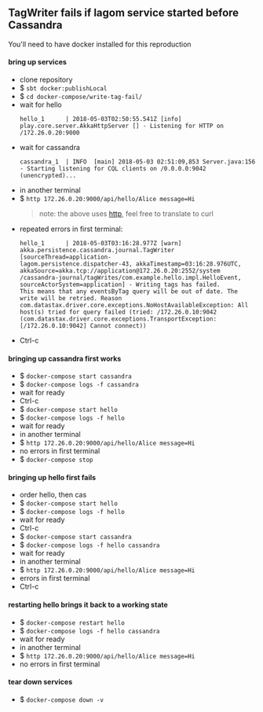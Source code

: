 ## TagWriter fails if lagom service started before Cassandra

You'll need to have docker installed for this reproduction

#### bring up services
- clone repository
- $ `sbt docker:publishLocal`
- $ `cd docker-compose/write-tag-fail/`
- wait for hello
  ```
  hello_1      | 2018-05-03T02:50:55.541Z [info] play.core.server.AkkaHttpServer [] - Listening for HTTP on /172.26.0.20:9000
  ```
- wait for cassandra
  ```
  cassandra_1  | INFO  [main] 2018-05-03 02:51:09,853 Server.java:156 - Starting listening for CQL clients on /0.0.0.0:9042 (unencrypted)...
  ```
- in another terminal
- $ `http 172.26.0.20:9000/api/hello/Alice message=Hi`
  > note: the above uses [http](https://httpie.org/), feel free to translate to curl
- repeated errors in first terminal:
  ```
  hello_1      | 2018-05-03T03:16:28.977Z [warn] akka.persistence.cassandra.journal.TagWriter [sourceThread=application-
  lagom.persistence.dispatcher-43, akkaTimestamp=03:16:28.976UTC, akkaSource=akka.tcp://application@172.26.0.20:2552/system
  /cassandra-journal/tagWrites/com.example.hello.impl.HelloEvent, sourceActorSystem=application] - Writing tags has failed. 
  This means that any eventsByTag query will be out of date. The write will be retried. Reason 
  com.datastax.driver.core.exceptions.NoHostAvailableException: All host(s) tried for query failed (tried: /172.26.0.10:9042
  (com.datastax.driver.core.exceptions.TransportException: [/172.26.0.10:9042] Cannot connect))
  ```
- Ctrl-c

#### bringing up cassandra first works
- $ `docker-compose start cassandra`
- $ `docker-compose logs -f cassandra`
- wait for ready
- Ctrl-c
- $ `docker-compose start hello`
- $ `docker-compose logs -f hello`
- wait for ready
- in another terminal
- $ `http 172.26.0.20:9000/api/hello/Alice message=Hi`
- no errors in first terminal
- $ `docker-compose stop`

#### bringing up hello first fails
- order hello, then cas
- $ `docker-compose start hello`
- $ `docker-compose logs -f hello`
- wait for ready
- Ctrl-c
- $ `docker-compose start cassandra`
- $ `docker-compose logs -f hello cassandra`
- wait for ready
- in another terminal
- $ `http 172.26.0.20:9000/api/hello/Alice message=Hi`
- errors in first terminal
- Ctrl-c

#### restarting hello brings it back to a working state
- $ `docker-compose restart hello`
- $ `docker-compose logs -f hello cassandra`
- wait for ready
- in another terminal
- $ `http 172.26.0.20:9000/api/hello/Alice message=Hi`
- no errors in first terminal

#### tear down services
- $ `docker-compose down -v`
